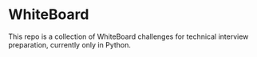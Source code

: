 # WhiteBoard
This repo is a collection of WhiteBoard challenges for technical interview preparation, currently only in Python. 
